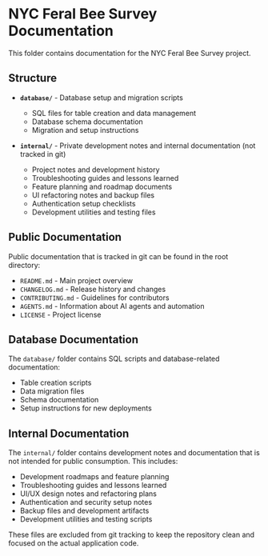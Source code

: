 # NYC Feral Bee Survey Documentation

This folder contains documentation for the NYC Feral Bee Survey project.

## Structure

- **`database/`** - Database setup and migration scripts
  - SQL files for table creation and data management
  - Database schema documentation
  - Migration and setup instructions

- **`internal/`** - Private development notes and internal documentation (not tracked in git)
  - Project notes and development history
  - Troubleshooting guides and lessons learned
  - Feature planning and roadmap documents
  - UI refactoring notes and backup files
  - Authentication setup checklists
  - Development utilities and testing files

## Public Documentation

Public documentation that is tracked in git can be found in the root directory:
- `README.md` - Main project overview
- `CHANGELOG.md` - Release history and changes
- `CONTRIBUTING.md` - Guidelines for contributors
- `AGENTS.md` - Information about AI agents and automation
- `LICENSE` - Project license

## Database Documentation

The `database/` folder contains SQL scripts and database-related documentation:
- Table creation scripts
- Data migration files
- Schema documentation
- Setup instructions for new deployments

## Internal Documentation

The `internal/` folder contains development notes and documentation that is not intended for public consumption. This includes:

- Development roadmaps and feature planning
- Troubleshooting guides and lessons learned
- UI/UX design notes and refactoring plans
- Authentication and security setup notes
- Backup files and development artifacts
- Development utilities and testing scripts

These files are excluded from git tracking to keep the repository clean and focused on the actual application code. 